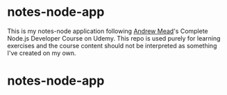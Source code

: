 # notes-node-app
This is my notes-node application following [Andrew Mead](http://www.mead.io/)'s Complete Node.js Developer Course on Udemy. This repo is used purely for learning exercises and the course content should not be interpreted as something I've created on my own.
# notes-node-app
